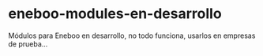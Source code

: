 # eneboo-modules-en-desarrollo
Módulos para Eneboo en desarrollo, no todo funciona, usarlos en empresas de prueba...
